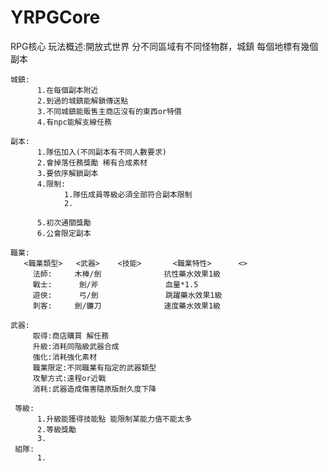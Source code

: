 # YRPGCore

RPG核心
玩法概述:開放式世界 分不同區域有不同怪物群，城鎮 每個地標有幾個副本

    城鎮: 
          1.在每個副本附近 
          2.到過的城鎮能解鎖傳送點 
          3.不同城鎮能販售主商店沒有的東西or特價 
          4.有npc能解支線任務
  
    副本: 
          1.隊伍加入(不同副本有不同人數要求) 
          2.會掉落任務獎勵 稀有合成素材 
          3.要依序解鎖副本 
          4.限制:
                1.隊伍成員等級必須全部符合副本限制 
                2.
                
          5.初次通關獎勵
          6.公會限定副本
  
    職業: 
       <職業類型>   <武器>    <技能>       <職業特性>      <>
         法師:     木棒/劍              抗性藥水效果1級
         戰士:      劍/斧               血量*1.5
         遊俠:      弓/劍               跳躍藥水效果1級
         刺客:     劍/鐮刀              速度藥水效果1級
  
    武器: 
         取得:商店購買 解任務
         升級:消耗同階級武器合成
         強化:消耗強化素材 
         職業限定:不同職業有指定的武器類型
         攻擊方式:遠程or近戰
         消耗:武器造成傷害隨原版耐久度下降
       
     等級:
          1.升級能獲得技能點 能限制某能力值不能太多
          2.等級獎勵
          3.
     組隊:
          1.
